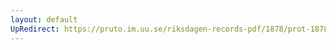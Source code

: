 ```yaml
---
layout: default
UpRedirect: https://pruto.im.uu.se/riksdagen-records-pdf/1878/prot-1878--fk--040/prot-1878--fk--040_015.pdf
---
```

